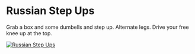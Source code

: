 # Russian Step Ups

Grab a box and some dumbells and step up.  Alternate legs. Drive your free knee up at the top.

[![Russian Step Ups](http://img.youtube.com/vi/xaaONM3Zfsc/0.jpg)](https://www.youtube.com/watch?v=xaaONM3Zfsc "Russian Step Ups")
